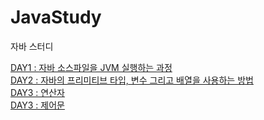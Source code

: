 # JavaStudy
자바 스터디

<a href='https://blog.naver.com/kimkim909089/222467244134'>DAY1 : 자바 소스파일을 JVM 실행하는 과정</a> <br>
<a href='https://blog.naver.com/kimkim909089/222468639028'>DAY2 : 자바의 프리미티브 타입, 변수 그리고 배열을 사용하는 방법</a> <br>
<a href='https://blog.naver.com/kimkim909089/222471315795'>DAY3 : 연산자</a> <br>
<a href='https://blog.naver.com/kimkim909089/222471321134'>DAY3 : 제어문</a> <br>
